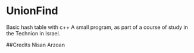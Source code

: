 # UnionFind
Basic hash table with c++
A small program, as part of a course of study in the Technion in Israel.

##Credits
Nisan Arzoan
